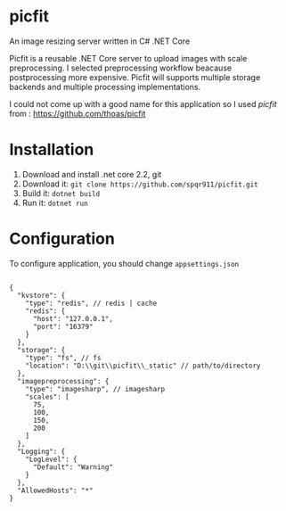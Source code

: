 # picfit
An image resizing server written in C# .NET Core

Picfit is a reusable .NET Core server to upload images with scale preprocessing.
I selected preprocessing workflow beacause postprocessing more expensive.
Picfit will supports multiple storage backends and multiple processing implementations.

I could not come up with a good name for this application so I used *picfit*  from : https://github.com/thoas/picfit

# Installation

1. Download and install .net core 2.2, git
2. Download it: ``` git clone https://github.com/spqr911/picfit.git ```
3. Build it: ```dotnet build```
4. Run it: ```dotnet run```

# Configuration

To configure application, you should change ```appsettings.json```

```

{
  "kvstore": {
    "type": "redis", // redis | cache
    "redis": {
      "host": "127.0.0.1",
      "port": "16379"
    }
  },
  "storage": {
    "type": "fs", // fs
    "location": "D:\\git\\picfit\\_static" // path/to/directory
  },
  "imagepreprocessing": {
    "type": "imagesharp", // imagesharp
    "scales": [
      75,
      100,
      150,
      200
    ]
  },
  "Logging": {
    "LogLevel": {
      "Default": "Warning"
    }
  },
  "AllowedHosts": "*"
}

```



